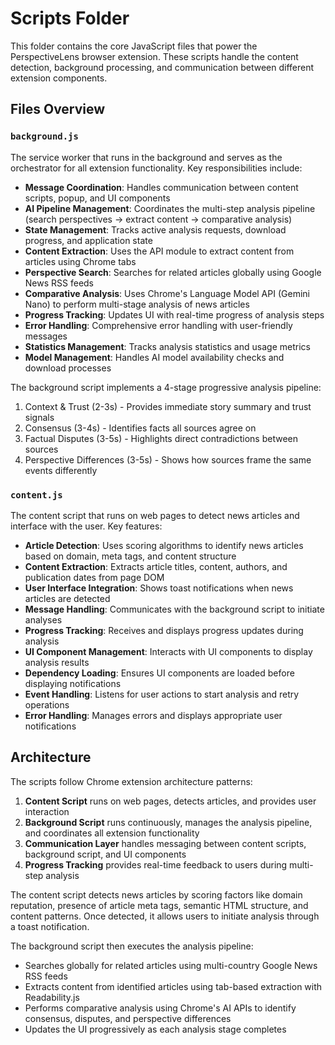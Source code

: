 # Scripts Folder

This folder contains the core JavaScript files that power the PerspectiveLens browser extension. These scripts handle the content detection, background processing, and communication between different extension components.

## Files Overview

### `background.js`
The service worker that runs in the background and serves as the orchestrator for all extension functionality. Key responsibilities include:

- **Message Coordination**: Handles communication between content scripts, popup, and UI components
- **AI Pipeline Management**: Coordinates the multi-step analysis pipeline (search perspectives → extract content → comparative analysis)
- **State Management**: Tracks active analysis requests, download progress, and application state
- **Content Extraction**: Uses the API module to extract content from articles using Chrome tabs
- **Perspective Search**: Searches for related articles globally using Google News RSS feeds
- **Comparative Analysis**: Uses Chrome's Language Model API (Gemini Nano) to perform multi-stage analysis of news articles
- **Progress Tracking**: Updates UI with real-time progress of analysis steps
- **Error Handling**: Comprehensive error handling with user-friendly messages
- **Statistics Management**: Tracks analysis statistics and usage metrics
- **Model Management**: Handles AI model availability checks and download processes

The background script implements a 4-stage progressive analysis pipeline:
1. Context & Trust (2-3s) - Provides immediate story summary and trust signals
2. Consensus (3-4s) - Identifies facts all sources agree on
3. Factual Disputes (3-5s) - Highlights direct contradictions between sources
4. Perspective Differences (3-5s) - Shows how sources frame the same events differently

### `content.js`
The content script that runs on web pages to detect news articles and interface with the user. Key features:

- **Article Detection**: Uses scoring algorithms to identify news articles based on domain, meta tags, and content structure
- **Content Extraction**: Extracts article titles, content, authors, and publication dates from page DOM
- **User Interface Integration**: Shows toast notifications when news articles are detected
- **Message Handling**: Communicates with the background script to initiate analyses
- **Progress Tracking**: Receives and displays progress updates during analysis
- **UI Component Management**: Interacts with UI components to display analysis results
- **Dependency Loading**: Ensures UI components are loaded before displaying notifications
- **Event Handling**: Listens for user actions to start analysis and retry operations
- **Error Handling**: Manages errors and displays appropriate user notifications

## Architecture

The scripts follow Chrome extension architecture patterns:

1. **Content Script** runs on web pages, detects articles, and provides user interaction
2. **Background Script** runs continuously, manages the analysis pipeline, and coordinates all extension functionality
3. **Communication Layer** handles messaging between content scripts, background script, and UI components
4. **Progress Tracking** provides real-time feedback to users during multi-step analysis

The content script detects news articles by scoring factors like domain reputation, presence of article meta tags, semantic HTML structure, and content patterns. Once detected, it allows users to initiate analysis through a toast notification.

The background script then executes the analysis pipeline:
- Searches globally for related articles using multi-country Google News RSS feeds
- Extracts content from identified articles using tab-based extraction with Readability.js
- Performs comparative analysis using Chrome's AI APIs to identify consensus, disputes, and perspective differences
- Updates the UI progressively as each analysis stage completes